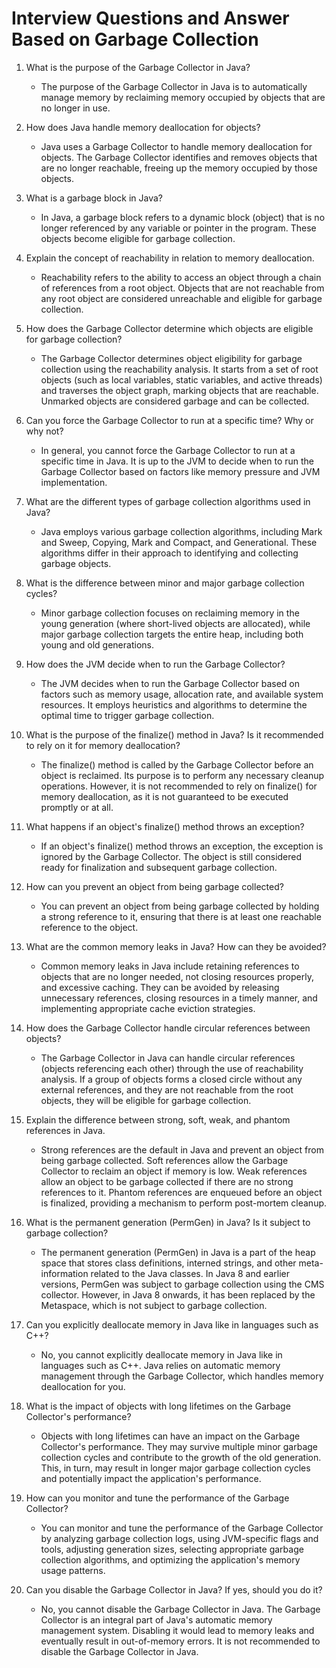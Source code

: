 # Interview Questions and Answer Based on Garbage Collection

1. What is the purpose of the Garbage Collector in Java?
   - The purpose of the Garbage Collector in Java is to automatically manage memory by reclaiming memory occupied by objects that are no longer in use.

2. How does Java handle memory deallocation for objects?
   - Java uses a Garbage Collector to handle memory deallocation for objects. The Garbage Collector identifies and removes objects that are no longer reachable, freeing up the memory occupied by those objects.

3. What is a garbage block in Java?
   - In Java, a garbage block refers to a dynamic block (object) that is no longer referenced by any variable or pointer in the program. These objects become eligible for garbage collection.

4. Explain the concept of reachability in relation to memory deallocation.
   - Reachability refers to the ability to access an object through a chain of references from a root object. Objects that are not reachable from any root object are considered unreachable and eligible for garbage collection.

5. How does the Garbage Collector determine which objects are eligible for garbage collection?
   - The Garbage Collector determines object eligibility for garbage collection using the reachability analysis. It starts from a set of root objects (such as local variables, static variables, and active threads) and traverses the object graph, marking objects that are reachable. Unmarked objects are considered garbage and can be collected.

6. Can you force the Garbage Collector to run at a specific time? Why or why not?
   - In general, you cannot force the Garbage Collector to run at a specific time in Java. It is up to the JVM to decide when to run the Garbage Collector based on factors like memory pressure and JVM implementation.

7. What are the different types of garbage collection algorithms used in Java?
   - Java employs various garbage collection algorithms, including Mark and Sweep, Copying, Mark and Compact, and Generational. These algorithms differ in their approach to identifying and collecting garbage objects.

8. What is the difference between minor and major garbage collection cycles?
   - Minor garbage collection focuses on reclaiming memory in the young generation (where short-lived objects are allocated), while major garbage collection targets the entire heap, including both young and old generations.

9. How does the JVM decide when to run the Garbage Collector?
   - The JVM decides when to run the Garbage Collector based on factors such as memory usage, allocation rate, and available system resources. It employs heuristics and algorithms to determine the optimal time to trigger garbage collection.

10. What is the purpose of the finalize() method in Java? Is it recommended to rely on it for memory deallocation?
    - The finalize() method is called by the Garbage Collector before an object is reclaimed. Its purpose is to perform any necessary cleanup operations. However, it is not recommended to rely on finalize() for memory deallocation, as it is not guaranteed to be executed promptly or at all.

11. What happens if an object's finalize() method throws an exception?
    - If an object's finalize() method throws an exception, the exception is ignored by the Garbage Collector. The object is still considered ready for finalization and subsequent garbage collection.

12. How can you prevent an object from being garbage collected?
    - You can prevent an object from being garbage collected by holding a strong reference to it, ensuring that there is at least one reachable reference to the object.

13. What are the common memory leaks in Java? How can they be avoided?
    - Common memory leaks in Java include retaining references to objects that are no longer needed, not closing resources properly, and excessive caching. They can be avoided by releasing unnecessary references, closing resources in a timely manner, and implementing appropriate cache eviction strategies.

14. How does the Garbage Collector handle circular references between objects?
    - The Garbage Collector in Java can handle circular references (objects referencing each other) through the use of reachability analysis. If a group of objects forms a closed circle without any external references, and they are not reachable from the root objects, they will be eligible for garbage collection.

15. Explain the difference between strong, soft, weak, and phantom references in Java.
    - Strong references are the default in Java and prevent an object from being garbage collected. Soft references allow the Garbage Collector to reclaim an object if memory is low. Weak references allow an object to be garbage collected if there are no strong references to it. Phantom references are enqueued before an object is finalized, providing a mechanism to perform post-mortem cleanup.

16. What is the permanent generation (PermGen) in Java? Is it subject to garbage collection?
    - The permanent generation (PermGen) in Java is a part of the heap space that stores class definitions, interned strings, and other meta-information related to the Java classes. In Java 8 and earlier versions, PermGen was subject to garbage collection using the CMS collector. However, in Java 8 onwards, it has been replaced by the Metaspace, which is not subject to garbage collection.

17. Can you explicitly deallocate memory in Java like in languages such as C++?
    - No, you cannot explicitly deallocate memory in Java like in languages such as C++. Java relies on automatic memory management through the Garbage Collector, which handles memory deallocation for you.

18. What is the impact of objects with long lifetimes on the Garbage Collector's performance?
    - Objects with long lifetimes can have an impact on the Garbage Collector's performance. They may survive multiple minor garbage collection cycles and contribute to the growth of the old generation. This, in turn, may result in longer major garbage collection cycles and potentially impact the application's performance.

19. How can you monitor and tune the performance of the Garbage Collector?
    - You can monitor and tune the performance of the Garbage Collector by analyzing garbage collection logs, using JVM-specific flags and tools, adjusting generation sizes, selecting appropriate garbage collection algorithms, and optimizing the application's memory usage patterns.

20. Can you disable the Garbage Collector in Java? If yes, should you do it?
    - No, you cannot disable the Garbage Collector in Java. The Garbage Collector is an integral part of Java's automatic memory management system. Disabling it would lead to memory leaks and eventually result in out-of-memory errors. It is not recommended to disable the Garbage Collector in Java.
  